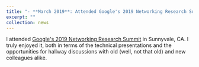 ```yaml
---
title: "- **March 2019**: Attended Google's 2019 Networking Research Summit."
excerpt: ""
collection: news
---
```


I attended [Google's 2019 Networking Research Summit](https://sites.google.com/view/networkingresearchsummit2019/home) in Sunnyvale, CA. 
I truly enjoyed it, both in terms of the technical presentations and the opportunities for hallway discussions with old (well, not that old) and new colleagues alike.